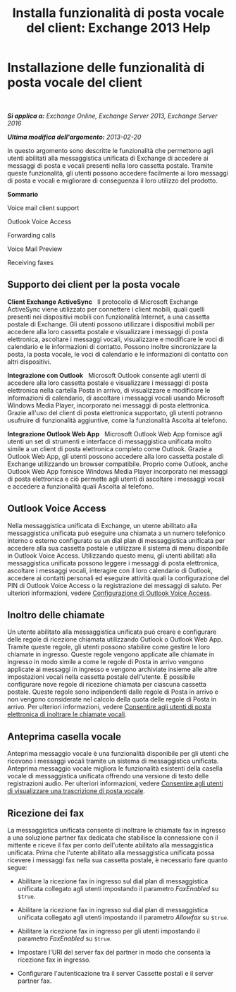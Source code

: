 ﻿---
title: 'Installa funzionalità di posta vocale del client: Exchange 2013 Help'
TOCTitle: Installazione delle funzionalità di posta vocale del client
ms:assetid: 5e661cfd-d34e-4caa-91a5-967bbecb75eb
ms:mtpsurl: https://technet.microsoft.com/it-it/library/JJ673529(v=EXCHG.150)
ms:contentKeyID: 50555601
ms.date: 05/22/2018
mtps_version: v=EXCHG.150
ms.translationtype: MT
---

# Installazione delle funzionalità di posta vocale del client

 

_**Si applica a:** Exchange Online, Exchange Server 2013, Exchange Server 2016_

_**Ultima modifica dell'argomento:** 2013-02-20_

In questo argomento sono descritte le funzionalità che permettono agli utenti abilitati alla messaggistica unificata di Exchange di accedere ai messaggi di posta e vocali presenti nella loro cassetta postale. Tramite queste funzionalità, gli utenti possono accedere facilmente ai loro messaggi di posta e vocali e migliorare di conseguenza il loro utilizzo del prodotto.

**Sommario**

Voice mail client support

Outlook Voice Access

Forwarding calls

Voice Mail Preview

Receiving faxes

## Supporto dei client per la posta vocale

**Client Exchange ActiveSync**   Il protocollo di Microsoft Exchange ActiveSync viene utilizzato per connettere i client mobili, quali quelli presenti nei dispositivi mobili con funzionalità Internet, a una cassetta postale di Exchange. Gli utenti possono utilizzare i dispositivi mobili per accedere alla loro cassetta postale e visualizzare i messaggi di posta elettronica, ascoltare i messaggi vocali, visualizzare e modificare le voci di calendario e le informazioni di contatto. Possono inoltre sincronizzare la posta, la posta vocale, le voci di calendario e le informazioni di contatto con altri dispositivi.

**Integrazione con Outlook**   Microsoft Outlook consente agli utenti di accedere alla loro cassetta postale e visualizzare i messaggi di posta elettronica nella cartella Posta in arrivo, di visualizzare e modificare le informazioni di calendario, di ascoltare i messaggi vocali usando Microsoft Windows Media Player, incorporato nei messaggi di posta elettronica. Grazie all'uso del client di posta elettronica supportato, gli utenti potranno usufruire di funzionalità aggiuntive, come la funzionalità Ascolta al telefono.

**Integrazione Outlook Web App**   Microsoft Outlook Web App fornisce agli utenti un set di strumenti e interfacce di messaggistica unificata molto simile a un client di posta elettronica completo come Outlook. Grazie a Outlook Web App, gli utenti possono accedere alla loro cassetta postale di Exchange utilizzando un browser compatibile. Proprio come Outlook, anche Outlook Web App fornisce Windows Media Player incorporato nei messaggi di posta elettronica e ciò permette agli utenti di ascoltare i messaggi vocali e accedere a funzionalità quali Ascolta al telefono.

## Outlook Voice Access

Nella messaggistica unificata di Exchange, un utente abilitato alla messaggistica unificata può eseguire una chiamata a un numero telefonico interno o esterno configurato su un dial plan di messaggistica unificata per accedere alla sua cassetta postale e utilizzare il sistema di menu disponibile in Outlook Voice Access. Utilizzando questo menu, gli utenti abilitati alla messaggistica unificata possono leggere i messaggi di posta elettronica, ascoltare i messaggi vocali, interagire con il loro calendario di Outlook, accedere ai contatti personali ed eseguire attività quali la configurazione del PIN di Outlook Voice Access o la registrazione dei messaggi di saluto. Per ulteriori informazioni, vedere [Configurazione di Outlook Voice Access](setting-up-outlook-voice-access-exchange-2013-help.md).

## Inoltro delle chiamate

Un utente abilitato alla messaggistica unificata può creare e configurare delle regole di ricezione chiamata utilizzando Outlook o Outlook Web App. Tramite queste regole, gli utenti possono stabilire come gestire le loro chiamate in ingresso. Queste regole vengono applicate alle chiamate in ingresso in modo simile a come le regole di Posta in arrivo vengono applicate ai messaggi in ingresso e vengono archiviate insieme alle altre impostazioni vocali nella cassetta postale dell'utente. È possibile configurare nove regole di ricezione chiamata per ciascuna cassetta postale. Queste regole sono indipendenti dalle regole di Posta in arrivo e non vengono considerate nel calcolo della quota delle regole di Posta in arrivo. Per ulteriori informazioni, vedere [Consentire agli utenti di posta elettronica di inoltrare le chiamate vocali](allow-voice-mail-users-to-forward-calls-exchange-2013-help.md).

## Anteprima casella vocale

Anteprima messaggio vocale è una funzionalità disponibile per gli utenti che ricevono i messaggi vocali tramite un sistema di messaggistica unificata. Anteprima messaggio vocale migliora le funzionalità esistenti della casella vocale di messaggistica unificata offrendo una versione di testo delle registrazioni audio. Per ulteriori informazioni, vedere [Consentire agli utenti di visualizzare una trascrizione di posta vocale](allow-users-to-see-a-voice-mail-transcript-exchange-2013-help.md).

## Ricezione dei fax

La messaggistica unificata consente di inoltrare le chiamate fax in ingresso a una soluzione partner fax dedicata che stabilisce la connessione con il mittente e riceve il fax per conto dell'utente abilitato alla messaggistica unificata. Prima che l'utente abilitato alla messaggistica unificata possa ricevere i messaggi fax nella sua cassetta postale, è necessario fare quanto segue:

  - Abilitare la ricezione fax in ingresso sul dial plan di messaggistica unificata collegato agli utenti impostando il parametro *FaxEnabled* su `$true`.

  - Abilitare la ricezione fax in ingresso sul dial plan di messaggistica unificata collegato agli utenti impostando il parametro *Allowfax* su `$true`.

  - Abilitare la ricezione fax in ingresso per gli utenti impostando il parametro *FaxEnabled* su `$true`.

  - Impostare l'URI del server fax del partner in modo che consenta la ricezione fax in ingresso.

  - Configurare l'autenticazione tra il server Cassette postali e il server partner fax.

